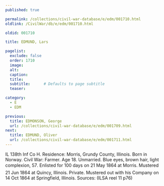 ```yaml
---
published: true

permalink: /collections/civil-war-database/e/edm/001710.html
oldlink: /CivilWar/db/e/edm/001710.html

oldid: 001710

title: EDMUND, Lars

pagelist:
  exclude: false
  order: 1710
  image: 
  alt:
  caption:
  title:
  subtitle:      # Defaults to page subtitle
  teaser:

category: 
  - E 
  - EDM

previous:
  title: EDMONSON, George
  url: /collections/civil-war-database/e/edm/001709.html  
next:
  title: EDMUND, Oliver
  url: /collections/civil-war-database/e/edm/001711.html   
---
```

IL 138th Inf Co H. Residence: Morris, Grundy County, Illinois. Born in Norway. Civil War: Farmer. Age 18. Unmarried. Blue eyes, brown hair, light complexion, 5&#146;7&#148;. Enlisted for 100 days on 21 May 1864 at Morris. Mustered 21 Jun 1864 at Quincy, Illinois. Private. Mustered out with his Company on 14 Oct 1864 at Springfield, Illinois. Sources: (ILSA reel 11 p76)
